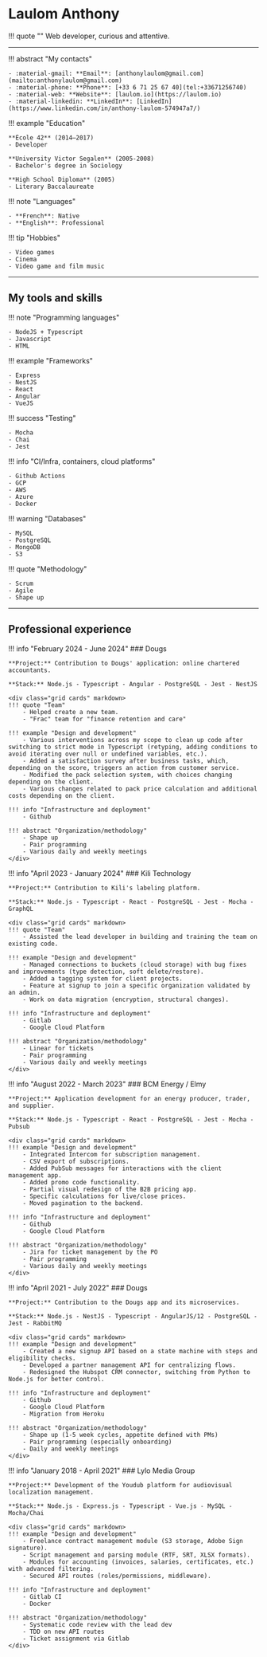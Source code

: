 # Laulom Anthony

!!! quote ""
    Web developer, curious and attentive.

---
<div class="grid cards" markdown>
!!! abstract "My contacts"

    - :material-gmail: **Email**: [anthonylaulom@gmail.com](mailto:anthonylaulom@gmail.com)  
    - :material-phone: **Phone**: [+33 6 71 25 67 40](tel:+33671256740)
    - :material-web: **Website**: [laulom.io](https://laulom.io)
    - :material-linkedin: **LinkedIn**: [LinkedIn](https://www.linkedin.com/in/anthony-laulom-574947a7/)

!!! example "Education"

    **École 42** (2014–2017)  
    - Developer

    **University Victor Segalen** (2005-2008)
    - Bachelor's degree in Sociology

    **High School Diploma** (2005)  
    - Literary Baccalaureate

!!! note "Languages"

    - **French**: Native
    - **English**: Professional

!!! tip "Hobbies"

    - Video games
    - Cinema
    - Video game and film music
</div>

---

## My tools and skills

<div class="grid cards" markdown>
!!! note "Programming languages"

    - NodeJS + Typescript
    - Javascript
    - HTML

!!! example "Frameworks"

    - Express
    - NestJS
    - React
    - Angular
    - VueJS

!!! success "Testing"

    - Mocha
    - Chai
    - Jest

!!! info "CI/Infra, containers, cloud platforms"

    - Github Actions
    - GCP
    - AWS
    - Azure
    - Docker

!!! warning "Databases"

    - MySQL
    - PostgreSQL
    - MongoDB
    - S3

!!! quote "Methodology"

    - Scrum
    - Agile
    - Shape up
</div>

---

## Professional experience

!!! info "February 2024 - June 2024"
    ### Dougs

    **Project:** Contribution to Dougs' application: online chartered accountants.

    **Stack:** Node.js - Typescript - Angular - PostgreSQL - Jest - NestJS

    <div class="grid cards" markdown>
    !!! quote "Team"
        - Helped create a new team.
        - "Frac" team for "finance retention and care"

    !!! example "Design and development"
        - Various interventions across my scope to clean up code after switching to strict mode in Typescript (retyping, adding conditions to avoid iterating over null or undefined variables, etc.).
        - Added a satisfaction survey after business tasks, which, depending on the score, triggers an action from customer service.
        - Modified the pack selection system, with choices changing depending on the client.
        - Various changes related to pack price calculation and additional costs depending on the client.

    !!! info "Infrastructure and deployment"
        - Github

    !!! abstract "Organization/methodology"
        - Shape up
        - Pair programming
        - Various daily and weekly meetings
    </div>

!!! info "April 2023 - January 2024"
    ### Kili Technology

    **Project:** Contribution to Kili's labeling platform.

    **Stack:** Node.js - Typescript - React - PostgreSQL - Jest - Mocha - GraphQL

    <div class="grid cards" markdown>
    !!! quote "Team"
        - Assisted the lead developer in building and training the team on existing code.

    !!! example "Design and development"
        - Managed connections to buckets (cloud storage) with bug fixes and improvements (type detection, soft delete/restore).
        - Added a tagging system for client projects.
        - Feature at signup to join a specific organization validated by an admin.
        - Work on data migration (encryption, structural changes).

    !!! info "Infrastructure and deployment"
        - Gitlab
        - Google Cloud Platform

    !!! abstract "Organization/methodology"
        - Linear for tickets
        - Pair programming
        - Various daily and weekly meetings
    </div>

!!! info "August 2022 - March 2023"
    ### BCM Energy / Elmy

    **Project:** Application development for an energy producer, trader, and supplier.

    **Stack:** Node.js - Typescript - React - PostgreSQL - Jest - Mocha - Pubsub

    <div class="grid cards" markdown>
    !!! example "Design and development"
        - Integrated Intercom for subscription management.
        - CSV export of subscriptions.
        - Added PubSub messages for interactions with the client management app.
        - Added promo code functionality.
        - Partial visual redesign of the B2B pricing app.
        - Specific calculations for live/close prices.
        - Moved pagination to the backend.

    !!! info "Infrastructure and deployment"
        - Github
        - Google Cloud Platform

    !!! abstract "Organization/methodology"
        - Jira for ticket management by the PO
        - Pair programming
        - Various daily and weekly meetings
    </div>

!!! info "April 2021 - July 2022"
    ### Dougs

    **Project:** Contribution to the Dougs app and its microservices.

    **Stack:** Node.js - NestJS - Typescript - AngularJS/12 - PostgreSQL - Jest - RabbitMQ

    <div class="grid cards" markdown>
    !!! example "Design and development"
        - Created a new signup API based on a state machine with steps and eligibility checks.
        - Developed a partner management API for centralizing flows.
        - Redesigned the Hubspot CRM connector, switching from Python to Node.js for better control.

    !!! info "Infrastructure and deployment"
        - Github
        - Google Cloud Platform
        - Migration from Heroku

    !!! abstract "Organization/methodology"
        - Shape up (1-5 week cycles, appetite defined with PMs)
        - Pair programming (especially onboarding)
        - Daily and weekly meetings
    </div>

!!! info "January 2018 - April 2021"
    ### Lylo Media Group

    **Project:** Development of the Youdub platform for audiovisual localization management.

    **Stack:** Node.js - Express.js - Typescript - Vue.js - MySQL - Mocha/Chai

    <div class="grid cards" markdown>
    !!! example "Design and development"
        - Freelance contract management module (S3 storage, Adobe Sign signature).
        - Script management and parsing module (RTF, SRT, XLSX formats).
        - Modules for accounting (invoices, salaries, certificates, etc.) with advanced filtering.
        - Secured API routes (roles/permissions, middleware).

    !!! info "Infrastructure and deployment"
        - Gitlab CI
        - Docker

    !!! abstract "Organization/methodology"
        - Systematic code review with the lead dev
        - TDD on new API routes
        - Ticket assignment via Gitlab
    </div>
